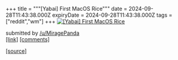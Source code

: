 +++
title = """[Yabai] First MacOS Rice"""
date = 2024-09-28T11:43:38.000Z
expiryDate = 2024-09-28T11:43:38.000Z
tags = ["reddit","wm"]
+++
[![[Yabai] First MacOS Rice](https://b.thumbs.redditmedia.com/0d2Do_ey35QmPOsrwEGDliLobvfuRszM7nW4hGPAO2E.jpg "[Yabai] First MacOS Rice")](https://www.reddit.com/r/unixporn/comments/1frcfxg/yabai_first_macos_rice/)

submitted by [/u/MiragePanda](https://www.reddit.com/user/MiragePanda)  
[\[link\]](https://www.reddit.com/gallery/1frcfxg) [\[comments\]](https://www.reddit.com/r/unixporn/comments/1frcfxg/yabai_first_macos_rice/)

[[source]](https://www.reddit.com/r/unixporn/comments/1frcfxg/yabai_first_macos_rice/)

